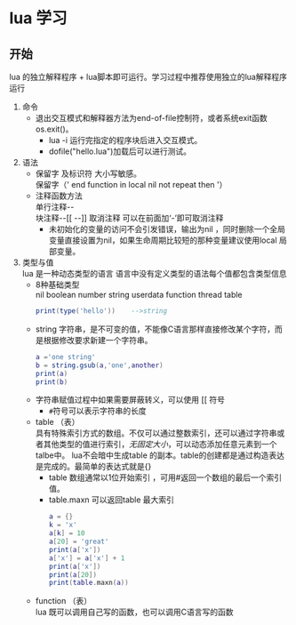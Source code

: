 # lua 学习
## 开始
lua 的独立解释程序 + lua脚本即可运行。学习过程中推荐使用独立的lua解释程序运行  

1. 命令  
   * 退出交互模式和解释器方法为end-of-file控制符，或者系统exit函数os.exit()。  
	 * lua -i 运行完指定的程序块后进入交互模式。  
	 * dofile("hello.lua")加载后可以进行测试。  
2. 语法
   * 保留字 及标识符 大小写敏感。  
	 保留字（' end function in local nil not repeat then '）
   * 注释函数方法  
	单行注释--  
	块注释--[[  --]] 取消注释 可以在前面加‘-’即可取消注释
	 * 未初始化的变量的访问不会引发错误，输出为nil ，同时删除一个全局变量直接设置为nil，如果生命周期比较短的那种变量建议使用local 局部变量。
3. 类型与值  
lua 是一种动态类型的语言 语言中没有定义类型的语法每个值都包含类型信息  
	* 8种基础类型  
		nil boolean number string userdata function thread table  
		```lua 
		print(type('hello'))	-->string
		```
	* string 字符串，是不可变的值，不能像C语言那样直接修改某个字符，而是根据修改要求新建一个字符串。
		```lua
		a ='one string'
		b = string.gsub(a,'one',another)
		print(a)
		print(b)
		```
    * 字符串赋值过程中如果需要屏蔽转义，可以使用 [[ 符号
		* `#`符号可以表示字符串的长度
	* table （表）  
		具有特殊索引方式的数组。不仅可以通过整数索引，还可以通过字符串或者其他类型的值进行索引，*无固定大小*，可以动态添加任意元素到一个talbe中。
		lua不会暗中生成table 的副本。table的创建都是通过构造表达是完成的。最简单的表达式就是{}
		* table 数组通常以1位开始索引 ，可用#返回一个数组的最后一个索引值。
		* table.maxn 可以返回table 最大索引
			```lua
			a = {}
			k = 'x'
			a[k] = 10
			a[20] = 'great'
			print(a['x'])
			a['x'] = a['x'] + 1
			print(a['x'])
			print(a[20])
			print(table.maxn(a))
			```  
	* function （表）  
	lua 既可以调用自己写的函数，也可以调用C语言写的函数 
